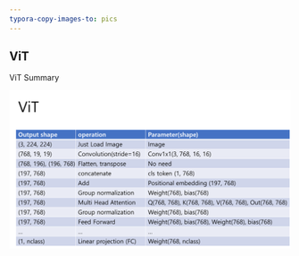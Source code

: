 ```yaml
---
typora-copy-images-to: pics
---
```


## ViT

ViT Summary

![image-20210906104518038](pics/image-20210906104518038.png)